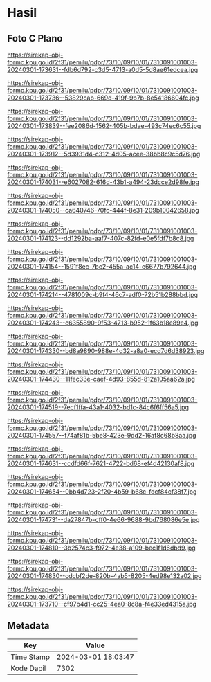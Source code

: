# Hasil

## Foto C Plano

https://sirekap-obj-formc.kpu.go.id/2f31/pemilu/pdpr/73/10/09/10/01/7310091001003-20240301-173631--fdb6d792-c3d5-4713-a0d5-5d8ae61edcea.jpg

https://sirekap-obj-formc.kpu.go.id/2f31/pemilu/pdpr/73/10/09/10/01/7310091001003-20240301-173736--53829cab-669d-419f-9b7b-8e54186604fc.jpg

https://sirekap-obj-formc.kpu.go.id/2f31/pemilu/pdpr/73/10/09/10/01/7310091001003-20240301-173839--fee2086d-1562-405b-bdae-493c74ec6c55.jpg

https://sirekap-obj-formc.kpu.go.id/2f31/pemilu/pdpr/73/10/09/10/01/7310091001003-20240301-173912--5d3931d4-c312-4d05-acee-38bb8c9c5d76.jpg

https://sirekap-obj-formc.kpu.go.id/2f31/pemilu/pdpr/73/10/09/10/01/7310091001003-20240301-174031--e6027082-616d-43b1-a494-23dcce2d98fe.jpg

https://sirekap-obj-formc.kpu.go.id/2f31/pemilu/pdpr/73/10/09/10/01/7310091001003-20240301-174050--ca640746-70fc-444f-8e31-209b10042658.jpg

https://sirekap-obj-formc.kpu.go.id/2f31/pemilu/pdpr/73/10/09/10/01/7310091001003-20240301-174123--dd1292ba-aaf7-407c-82fd-e0e5fdf7b8c8.jpg

https://sirekap-obj-formc.kpu.go.id/2f31/pemilu/pdpr/73/10/09/10/01/7310091001003-20240301-174154--1591f8ec-7bc2-455a-ac14-e6677b792644.jpg

https://sirekap-obj-formc.kpu.go.id/2f31/pemilu/pdpr/73/10/09/10/01/7310091001003-20240301-174214--4781009c-b9f4-46c7-adf0-72b51b288bbd.jpg

https://sirekap-obj-formc.kpu.go.id/2f31/pemilu/pdpr/73/10/09/10/01/7310091001003-20240301-174243--c6355890-9f53-4713-b952-1f63b18e89e4.jpg

https://sirekap-obj-formc.kpu.go.id/2f31/pemilu/pdpr/73/10/09/10/01/7310091001003-20240301-174330--bd8a9890-988e-4d32-a8a0-ecd7d6d38923.jpg

https://sirekap-obj-formc.kpu.go.id/2f31/pemilu/pdpr/73/10/09/10/01/7310091001003-20240301-174430--11fec33e-caef-4d93-855d-812a105aa62a.jpg

https://sirekap-obj-formc.kpu.go.id/2f31/pemilu/pdpr/73/10/09/10/01/7310091001003-20240301-174519--7ecf1ffa-43a1-4032-bd1c-84c6f6ff56a5.jpg

https://sirekap-obj-formc.kpu.go.id/2f31/pemilu/pdpr/73/10/09/10/01/7310091001003-20240301-174557--f74af81b-5be8-423e-9dd2-16af8c68b8aa.jpg

https://sirekap-obj-formc.kpu.go.id/2f31/pemilu/pdpr/73/10/09/10/01/7310091001003-20240301-174631--ccdfd66f-7621-4722-bd68-ef4d42130af8.jpg

https://sirekap-obj-formc.kpu.go.id/2f31/pemilu/pdpr/73/10/09/10/01/7310091001003-20240301-174654--0bb4d723-2f20-4b59-b68c-fdcf84cf38f7.jpg

https://sirekap-obj-formc.kpu.go.id/2f31/pemilu/pdpr/73/10/09/10/01/7310091001003-20240301-174731--da27847b-cff0-4e66-9688-9bd768086e5e.jpg

https://sirekap-obj-formc.kpu.go.id/2f31/pemilu/pdpr/73/10/09/10/01/7310091001003-20240301-174810--3b2574c3-f972-4e38-a109-bec1f1d6dbd9.jpg

https://sirekap-obj-formc.kpu.go.id/2f31/pemilu/pdpr/73/10/09/10/01/7310091001003-20240301-174830--cdcbf2de-820b-4ab5-8205-4ed98e132a02.jpg

https://sirekap-obj-formc.kpu.go.id/2f31/pemilu/pdpr/73/10/09/10/01/7310091001003-20240301-173710--cf97b4d1-cc25-4ea0-8c8a-f4e33ed4315a.jpg


## Metadata

| Key        | Value               |
| ---------- | ------------------- |
| Time Stamp | 2024-03-01 18:03:47 |
| Kode Dapil | 7302                |



